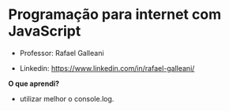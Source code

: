 # Programação para internet com JavaScript

- Professor: Rafael Galleani

- Linkedin: https://www.linkedin.com/in/rafael-galleani/




**O que aprendi?**

- utilizar melhor o console.log.

